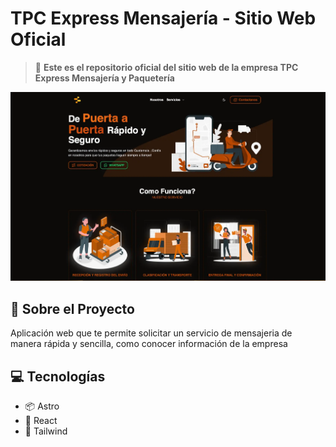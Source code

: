 # TPC Express Mensajería - Sitio Web Oficial

> 🛵 **Este es el repositorio oficial del sitio web de la empresa TPC Express Mensajería y Paquetería**

![just-the-basics](/public//tpcxpress.webp)

## 🚀 Sobre el Proyecto

Aplicación web que te permite solicitar un servicio de mensajeria de manera rápida y sencilla, como conocer información de la empresa

## 💻 Tecnologías

- 📦 Astro
- 📱 React
- 💾 Tailwind
